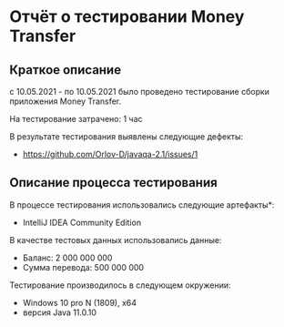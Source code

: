 # Отчёт о тестировании Money Transfer

## Краткое описание

с 10.05.2021 - по 10.05.2021 было проведено тестирование сборки приложения Money Transfer.

На тестирование затрачено: 1 час

В результате тестирования выявлены следующие дефекты:

* https://github.com/Orlov-D/javaqa-2.1/issues/1

## Описание процесса тестирования

В процессе тестирования использовались следующие артефакты*:

* IntelliJ IDEA Community Edition

В качестве тестовых данных использовались
данные:

* Баланс: 2 000 000 000
* Сумма перевода: 500 000 000

Тестирование производилось в следующем окружении:

* Windows 10 pro N (1809), x64
* версия Java 11.0.10
